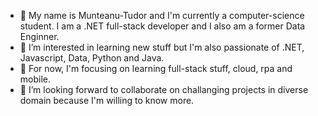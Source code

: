 - 👋 My name is Munteanu-Tudor and I'm currently a computer-science student. I am a .NET full-stack developer and I also am a former Data Enginner.
- 👀 I’m interested in learning new stuff but I'm also passionate of .NET, Javascript, Data, Python and Java.
- 🌱 For now, I'm focusing on learning full-stack stuff, cloud, rpa and mobile.
- 💞️ I’m looking forward to collaborate on challanging projects in diverse domain because I'm willing to know more.

<!---
915-Munteanu-Tudor/915-Munteanu-Tudor is a ✨ special ✨ repository because its `README.md` (this file) appears on your GitHub profile.
You can click the Preview link to take a look at your changes.
--->
